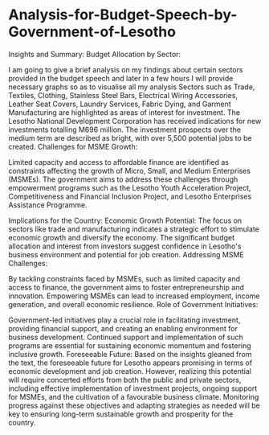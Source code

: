 # Analysis-for-Budget-Speech-by-Government-of-Lesotho

Insights and Summary:
Budget Allocation by Sector:

I am going to give a brief analysis on my findings about certain sectors provided in the budget speech and later in a few hours I will provide necessary graphs so as to visualise all my analysis
Sectors such as Trade, Textiles, Clothing, Stainless Steel Bars, Electrical Wiring Accessories, Leather Seat Covers, Laundry Services, Fabric Dying, and Garment Manufacturing are highlighted as areas of interest for investment.
The Lesotho National Development Corporation has received indications for new investments totalling M696 million.
The investment prospects over the medium term are described as bright, with over 5,500 potential jobs to be created.
Challenges for MSME Growth:

Limited capacity and access to affordable finance are identified as constraints affecting the growth of Micro, Small, and Medium Enterprises (MSMEs).
The government aims to address these challenges through empowerment programs such as the Lesotho Youth Acceleration Project, Competitiveness and Financial Inclusion Project, and Lesotho Enterprises Assistance Programme.

Implications for the Country:
Economic Growth Potential:
The focus on sectors like trade and manufacturing indicates a strategic effort to stimulate economic growth and diversify the economy.
The significant budget allocation and interest from investors suggest confidence in Lesotho's business environment and potential for job creation.
Addressing MSME Challenges:

By tackling constraints faced by MSMEs, such as limited capacity and access to finance, the government aims to foster entrepreneurship and innovation.
Empowering MSMEs can lead to increased employment, income generation, and overall economic resilience.
Role of Government Initiatives:

Government-led initiatives play a crucial role in facilitating investment, providing financial support, and creating an enabling environment for business development.
Continued support and implementation of such programs are essential for sustaining economic momentum and fostering inclusive growth.
Foreseeable Future:
Based on the insights gleaned from the text, the foreseeable future for Lesotho appears promising in terms of economic development and job creation. However, realizing this potential will require concerted efforts from both the public and private sectors, including effective implementation of investment projects, ongoing support for MSMEs, and the cultivation of a favourable business climate. Monitoring progress against these objectives and adapting strategies as needed will be key to ensuring long-term sustainable growth and prosperity for the country.
